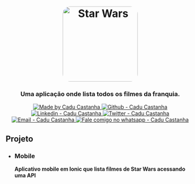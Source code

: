 <h1 align="center">
    <img alt="Star Wars" src="https://github.com/caducastanha/StarWarsApp/blob/master/src/assets/starwars.png?raw=true"  width="200px" style="border-radius:20px;"/>
</h1>

<h3 align="center" >
  Uma aplicação onde lista todos os filmes da franquia.
</h3>

<p align="center">
  <a href="https://github.com/caducastanha" target="_blank">
    <img alt="Made by Cadu Castanha" src="https://img.shields.io/badge/made%20by-caducastanha-informational">
  </a>
  <a href="https://github.com/caducastanha" target="_blank" >
    <img alt="Github - Cadu Castanha" src="https://img.shields.io/badge/Github--%23F8952D?style=social&logo=github">
  </a>
  <a href="https://www.linkedin.com/in/carlos-eduardo-castanha-a93153108/" target="_blank" >
    <img alt="Linkedin - Cadu Castanha" src="https://img.shields.io/badge/Linkedin--%23F8952D?style=social&logo=linkedin">
  </a>
  <a href="https://twitter.com/cadu_castanha" target="_blank" >
    <img alt="Twitter - Cadu Castanha" src="https://img.shields.io/badge/Twitter--%23F8952D?style=social&logo=twitter">
  </a>
  <a href="mailto:caducastanha@gmail.com" target="_blank" >
    <img alt="Email - Cadu Castanha" src="https://img.shields.io/badge/Email--%23F8952D?style=social&logo=gmail">
  </a>
  <a href="https://api.whatsapp.com/send?phone=5587981721125"
        target="_blank" >
    <img alt="Fale comigo no whatsapp - Cadu Castanha" src="https://img.shields.io/badge/Whatsapp--%23F8952D?style=social&logo=whatsapp">
  </a>
</p>

## Projeto
- ### Mobile 
	 **Aplicativo mobile em Ionic que lista filmes de Star Wars acessando uma API**
